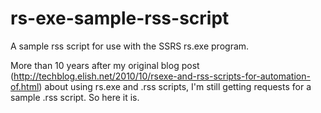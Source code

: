 # rs-exe-sample-rss-script
A sample rss script for use with the SSRS rs.exe program.

More than 10 years after my original blog post (http://techblog.elish.net/2010/10/rsexe-and-rss-scripts-for-automation-of.html) about using rs.exe and .rss scripts, I'm still getting requests for a sample .rss script. So here it is. 
